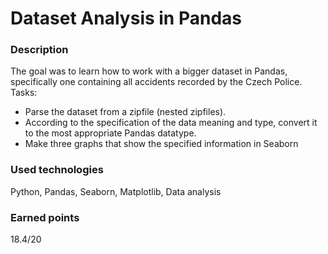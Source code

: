 # Dataset Analysis in Pandas

### Description
The goal was to learn how to work with a bigger dataset in Pandas, specifically one containing all accidents recorded by the Czech Police.
Tasks:
- Parse the dataset from a zipfile (nested zipfiles).
- According to the specification of the data meaning and type, convert it to the most appropriate Pandas datatype.
- Make three graphs that show the specified information in Seaborn

### Used technologies
Python, Pandas, Seaborn, Matplotlib, Data analysis

### Earned points
18.4/20